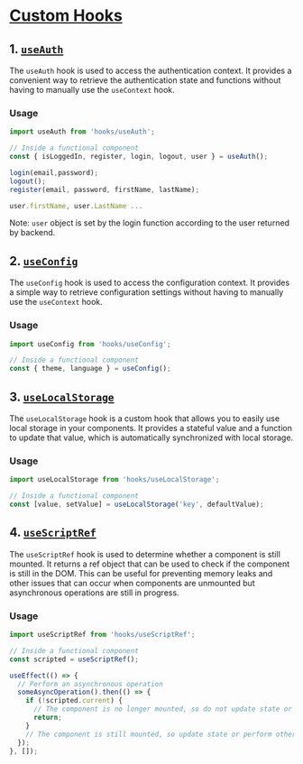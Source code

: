 # [Custom Hooks](/src/hooks/)

## 1. [`useAuth`](/src/hooks/useAuth.js)

The `useAuth` hook is used to access the authentication context. It provides a convenient way to retrieve the authentication state and functions without having to manually use the `useContext` hook.

### Usage

```javascript
import useAuth from 'hooks/useAuth';

// Inside a functional component
const { isLoggedIn, register, login, logout, user } = useAuth();

login(email,password);
logout();
register(email, password, firstName, lastName);

user.firstName, user.LastName ...
```

Note: `user` object is set by the login function according to the user returned by backend.

## 2. [`useConfig`](/src/hooks/useConfig.js)

The `useConfig` hook is used to access the configuration context. It provides a simple way to retrieve configuration settings without having to manually use the `useContext` hook.

### Usage

```javascript
import useConfig from 'hooks/useConfig';

// Inside a functional component
const { theme, language } = useConfig();
```

## 3. [`useLocalStorage`](/src/hooks/useLocalStorage.js)

The `useLocalStorage` hook is a custom hook that allows you to easily use local storage in your components. It provides a stateful value and a function to update that value, which is automatically synchronized with local storage.

### Usage

```javascript
import useLocalStorage from 'hooks/useLocalStorage';

// Inside a functional component
const [value, setValue] = useLocalStorage('key', defaultValue);
```

## 4. [`useScriptRef`](/src/hooks/useScriptRef.js)

The `useScriptRef` hook is used to determine whether a component is still mounted. It returns a ref object that can be used to check if the component is still in the DOM. This can be useful for preventing memory leaks and other issues that can occur when components are unmounted but asynchronous operations are still in progress.

### Usage

```javascript
import useScriptRef from 'hooks/useScriptRef';

// Inside a functional component
const scripted = useScriptRef();

useEffect(() => {
  // Perform an asynchronous operation
  someAsyncOperation().then(() => {
    if (!scripted.current) {
      // The component is no longer mounted, so do not update state or perform any other operations
      return;
    }
    // The component is still mounted, so update state or perform other operations
  });
}, []);
```
